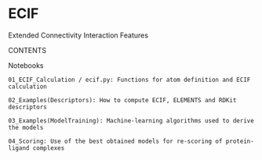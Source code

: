 # ECIF
Extended Connectivity Interaction Features

CONTENTS

Notebooks

    01_ECIF_Calculation / ecif.py: Functions for atom definition and ECIF calculation

    02_Examples(Descriptors): How to compute ECIF, ELEMENTS and RDKit descriptors

    03_Examples(ModelTraining): Machine-learning algorithms used to derive the models

    04_Scoring: Use of the best obtained models for re-scoring of protein-ligand complexes
